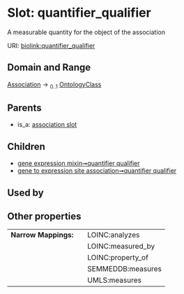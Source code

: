 
# Slot: quantifier_qualifier


A measurable quantity for the object of the association

URI: [biolink:quantifier_qualifier](https://w3id.org/biolink/vocab/quantifier_qualifier)


## Domain and Range

[Association](Association.md) &#8594;  <sub>0..1</sub> [OntologyClass](OntologyClass.md)

## Parents

 *  is_a: [association slot](association_slot.md)

## Children

 *  [gene expression mixin➞quantifier qualifier](gene_expression_mixin_quantifier_qualifier.md)
 *  [gene to expression site association➞quantifier qualifier](gene_to_expression_site_association_quantifier_qualifier.md)

## Used by


## Other properties

|  |  |  |
| --- | --- | --- |
| **Narrow Mappings:** | | LOINC:analyzes |
|  | | LOINC:measured_by |
|  | | LOINC:property_of |
|  | | SEMMEDDB:measures |
|  | | UMLS:measures |

